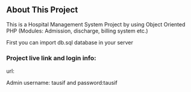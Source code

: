## About This Project

This is a Hospital Management System Project by using Object Oriented PHP 
(Modules: Admission, discharge, billing system etc.)

First you can import db.sql database in your server

<h3>Project live link and login info:</h3>
<p>url:</p>
<p> Admin username: tausif and password:tausif </p>
